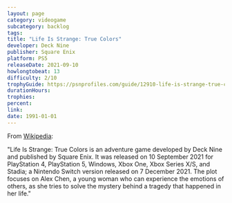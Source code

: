 ```yaml
---
layout: page
category: videogame
subcategory: backlog
tags:
title: "Life Is Strange: True Colors"
developer: Deck Nine
publisher: Square Enix
platform: PS5
releaseDate: 2021-09-10
howlongtobeat: 13
difficulty: 2/10
trophyGuide: https://psnprofiles.com/guide/12910-life-is-strange-true-colors-trophy-guide
durationHours:
trophies:
percent:
link:
date: 1991-01-01
---
```


From [Wikipedia](https://en.wikipedia.org/wiki/Life_Is_Strange:_True_Colors):

"Life Is Strange: True Colors is an adventure game developed by Deck Nine and published by Square Enix. It was released on 10 September 2021 for PlayStation 4, PlayStation 5, Windows, Xbox One, Xbox Series X/S, and Stadia; a Nintendo Switch version released on 7 December 2021. The plot focuses on Alex Chen, a young woman who can experience the emotions of others, as she tries to solve the mystery behind a tragedy that happened in her life."
